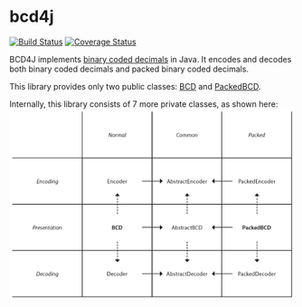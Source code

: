 bcd4j
=====

[![Build Status](https://travis-ci.org/c-rack/bcd4j.svg?branch=master)](https://travis-ci.org/c-rack/bcd4j)
[![Coverage Status](http://img.shields.io/coveralls/c-rack/bcd4j/master.svg)](https://coveralls.io/r/c-rack/bcd4j?branch=master)

BCD4J implements [binary coded decimals](http://en.wikipedia.org/wiki/Binary-coded_decimal) in Java.
It encodes and decodes both binary coded decimals and packed binary coded decimals.

This library provides only two public classes:
[BCD](https://github.com/c-rack/bcd4j/blob/master/src/main/java/co/nstant/in/bcd4j/BCD.java)
and
[PackedBCD](https://github.com/c-rack/bcd4j/blob/master/src/main/java/co/nstant/in/bcd4j/PackedBCD.java).

Internally, this library consists of 7 more private classes, as shown here:
![Architecture](https://github.com/c-rack/bcd4j/blob/master/design.png)
